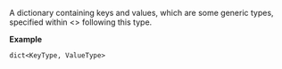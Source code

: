 A dictionary containing keys and values, which are some generic types, specified within <> following this type.

**Example**
```
dict<KeyType, ValueType>
```

